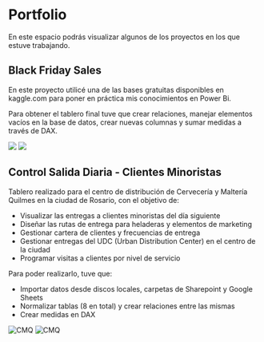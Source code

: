 # Portfolio

En este espacio podrás visualizar algunos de los proyectos en los que estuve trabajando.

##  Black Friday Sales
En este proyecto utilicé una de las bases gratuitas disponibles en kaggle.com para poner en práctica mis conocimientos en Power Bi.

Para obtener el tablero final tuve que crear relaciones, manejar elementos vacíos en la base de datos, crear nuevas columnas y sumar medidas a través de DAX.

![](https://github.com/NicolasMlicotta/data/blob/main/BlackFridaySales.png)
![](https://github.com/NicolasMlicotta/data/blob/main/Black%20Friday%20Relationships.png)


## Control Salida Diaria - Clientes Minoristas
Tablero realizado para el centro de distribución de Cervecería y Maltería Quilmes en la ciudad de Rosario, con el objetivo de:
- Visualizar las entregas a clientes minoristas del día siguiente
- Diseñar las rutas de entrega para heladeras y elementos de marketing
- Gestionar cartera de clientes y frecuencias de entrega
- Gestionar entregas del UDC (Urban Distribution Center) en el centro de la ciudad
- Programar visitas a clientes por nivel de servicio

Para poder realizarlo, tuve que:
- Importar datos desde discos locales, carpetas de Sharepoint y Google Sheets
- Normalizar tablas (8 en total) y crear relaciones entre las mismas
- Crear medidas en DAX



![CMQ](https://github.com/NicolasMlicotta/data/blob/main/CMQ.png)
![CMQ](https://github.com/NicolasMlicotta/data/blob/main/CMQ%20Relationships.png)
